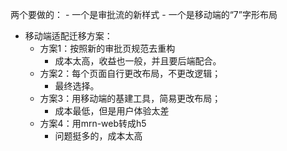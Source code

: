 

两个要做的：
    - 一个是审批流的新样式
    - 一个是移动端的“7”字形布局

- 移动端适配迁移方案：
    - 方案1：按照新的审批页规范去重构
        - 成本太高，收益也一般，并且要后端配合。
    - 方案2：每个页面自行更改布局，不更改逻辑；
        - 最终选择。
    - 方案3：用移动端的基建工具，简易更改布局；
        - 成本最低，但是用户体验太差
    - 方案4：用mrn-web转成h5
        - 问题挺多的，成本太高